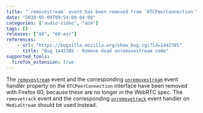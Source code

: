 ```yaml
---
title: "`removestream` event has been removed from `RTCPeerConnection`"
date: "2018-05-09T09:54:00-04:00"
categories: ["audio-video", "dom"]
tags: []
releases: ["60", "60-esr"]
references:
    - url: "https://bugzilla.mozilla.org/show_bug.cgi?id=1442385"
      title: "Bug 1442385 - Remove dead onremovestream code"
supported_tools:
  firefox_extension: true
---
```

The [`removestream`](https://developer.mozilla.org/docs/Web/Events/removestream) event and the corresponding [`onremovestream`](https://developer.mozilla.org/docs/Web/API/RTCPeerConnection/onremovestream) event handler property on the `RTCPeerConnection` interface have been removed with Firefox 60, because these are no longer in the WebRTC spec. The `removetrack` event and the corresponding [`onremovetrack`](https://developer.mozilla.org/docs/Web/API/MediaStream/onremovetrack) event handler on `MediaStream` should be used instead.
